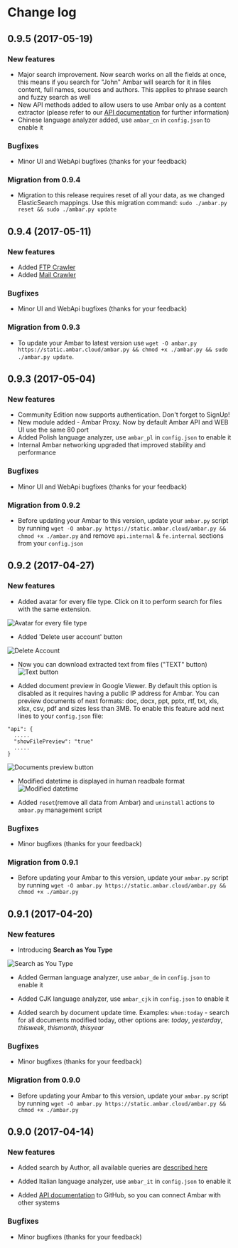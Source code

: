 Change log
==========

0.9.5 (2017-05-19)
-------------------

### New features

- Major search improvement. Now search works on all the fields at once, this means if you search for "John" Ambar will search for it in files content, full names, sources and authors. This applies to phrase search and fuzzy search as well
- New API methods added to allow users to use Ambar only as a content extractor (please refer to our [API documentation](https://github.com/RD17/ambar/blob/master/API_DOC.md#files) for further information)
- Chinese language analyzer added, use `ambar_cn` in `config.json` to enable it

### Bugfixes
- Minor UI and WebApi bugfixes (thanks for your feedback)

### Migration from 0.9.4

- Migration to this release requires reset of all your data, as we changed ElasticSearch mappings. Use this migration command: `sudo ./ambar.py reset && sudo ./ambar.py update`


0.9.4 (2017-05-11)
-------------------

### New features
- Added [FTP Crawler](https://blog.ambar.cloud/crawling-and-searching-ftp-folder-with-ambar/)
- Added [Mail Crawler](https://blog.ambar.cloud/crawling-and-searching-email-inbox-with-ambar/)

### Bugfixes
- Minor UI and WebApi bugfixes (thanks for your feedback)

### Migration from 0.9.3

- To update your Ambar to latest version use `wget -O ambar.py https://static.ambar.cloud/ambar.py && chmod +x ./ambar.py && sudo ./ambar.py update`.

0.9.3 (2017-05-04)
-------------------

### New features

- Community Edition now supports authentication. Don't forget to SignUp!
- New module added - Ambar Proxy. Now by default Ambar API and WEB UI use the same 80 port
- Added Polish language analyzer, use `ambar_pl` in `config.json` to enable it
- Internal Ambar networking upgraded that improved stability and performance

### Bugfixes

- Minor UI and WebApi bugfixes (thanks for your feedback)

### Migration from 0.9.2

- Before updating your Ambar to this version, update your `ambar.py` script by running `wget -O ambar.py https://static.ambar.cloud/ambar.py && chmod +x ./ambar.py` and remove `api.internal` & `fe.internal` sections from your `config.json`

0.9.2 (2017-04-27)
-------------------

### New features

- Added avatar for every file type. Click on it to perform search for files with the same extension.

![Avatar for every file type](https://habrastorage.org/files/882/e10/fa2/882e10fa2100416c8a0133ab3a747e47.png)

- Added 'Delete user account' button

![Delete Account](https://habrastorage.org/files/d41/9bb/511/d419bb511da5413fb7415675b716cdd7.png)

- Now you can download extracted text from files ("TEXT" button)
![Text button](https://habrastorage.org/files/d09/c6b/a4f/d09c6ba4f58b4b08b83e9466b772c47f.png)

- Added document preview in Google Viewer. By default this option is disabled as it requires having a public IP address for Ambar. You can preview documents of next formats: doc, docx, ppt, pptx, rtf, txt, xls, xlsx, csv, pdf and sizes less than 3MB. To enable this feature add next lines to your `config.json` file: 
```
"api": {
  .....
  "showFilePreview": "true"
  .....
}
``` 
![Documents preview button](https://habrastorage.org/files/18f/fd0/22e/18ffd022ec8c4ee6a097c9b3e6a0ef8b.png)

- Modified datetime is displayed in human readbale format
![Modified datetime](https://habrastorage.org/files/c71/db7/544/c71db7544d8841368932b316f7c52c24.png)

- Added `reset`(remove all data from Ambar) and `uninstall` actions to `ambar.py` management script

### Bugfixes

 - Minor bugfixes (thanks for your feedback)
 
### Migration from 0.9.1

 - Before updating your Ambar to this version, update your `ambar.py` script by running `wget -O ambar.py https://static.ambar.cloud/ambar.py && chmod +x ./ambar.py`

0.9.1 (2017-04-20)
-------------------

### New features
 
 - Introducing **Search as You Type**
 
 ![Search as You Type](https://habrastorage.org/files/e34/e11/2b2/e34e112b2b6849a4b77d2fe542c24d1c.gif)
  
 - Added German language analyzer, use `ambar_de` in `config.json` to enable it
 
 - Added CJK language analyzer, use `ambar_cjk` in `config.json` to enable it
 
 - Added search by document update time. Examples: `when:today` - search for all documents modified today, other options are: *today*, *yesterday*, *thisweek*, *thismonth*, *thisyear*
 
### Bugfixes

 - Minor bugfixes (thanks for your feedback)
 
### Migration from 0.9.0

 - Before updating your Ambar to this version, update your `ambar.py` script by running `wget -O ambar.py https://static.ambar.cloud/ambar.py && chmod +x ./ambar.py`

0.9.0 (2017-04-14)
-------------------

### New features
 
 - Added search by Author, all available queries are [described here](https://blog.ambar.cloud/mastering-ambar-search-queries/)
 
 - Added Italian language analyzer, use `ambar_it` in `config.json` to enable it
 
 - Added [API documentation](https://github.com/RD17/ambar/blob/master/API_DOC.md) to GitHub, so you can connect Ambar with other systems
 
### Bugfixes

 - Minor bugfixes (thanks for your feedback)
